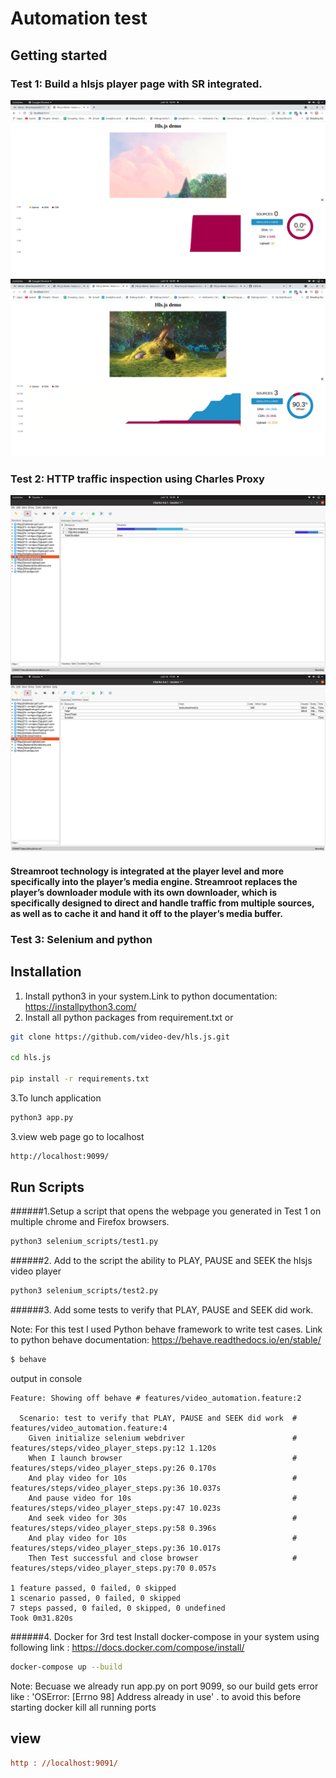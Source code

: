 # Automation test

## Getting started

### Test 1: Build a hlsjs player page with SR integrated.

![ScreenShot](screenshots/test1_hlsjs_player.png)
![ScreenShot](screenshots/test1_hls_player2.png)

### Test 2: HTTP traffic inspection using Charles Proxy

![ScreenShot](screenshots/test2_charles_proxy1.png)
![ScreenShot](screenshots/test2_charles-proxy2.png)

#### Streamroot technology is integrated at the player level and more specifically into the player’s media engine. Streamroot replaces the player’s downloader module with its own downloader, which is specifically designed to direct and handle traffic from multiple sources, as well as to cache it and hand it off to the player’s media buffer.

### Test 3: Selenium and python

## Installation

1. Install python3 in your system.Link to python documentation: https://installpython3.com/
2. Install all python packages from requirement.txt or

```bash
git clone https://github.com/video-dev/hls.js.git

cd hls.js

pip install -r requirements.txt
```

3.To lunch application

```bash
python3 app.py
```

3.view web page go to localhost

```bash
http://localhost:9099/
```

## Run Scripts

######1.Setup a script that opens the webpage you generated in Test 1 on multiple chrome and Firefox browsers.

```bash
python3 selenium_scripts/test1.py 
```

######2. Add to the script the ability to PLAY, PAUSE and SEEK the hlsjs video player

```bash
python3 selenium_scripts/test2.py 
```
######3. Add some tests to verify that PLAY, PAUSE and SEEK did work.

Note: For this test I used Python behave framework to write test cases. Link to python behave documentation: https://behave.readthedocs.io/en/stable/
```bash
$ behave
```
output in console 
```
Feature: Showing off behave # features/video_automation.feature:2

  Scenario: test to verify that PLAY, PAUSE and SEEK did work  # features/video_automation.feature:4
    Given initialize selenium webdriver                        # features/steps/video_player_steps.py:12 1.120s
    When I launch browser                                      # features/steps/video_player_steps.py:26 0.170s
    And play video for 10s                                     # features/steps/video_player_steps.py:36 10.037s
    And pause video for 10s                                    # features/steps/video_player_steps.py:47 10.023s
    And seek video for 30s                                     # features/steps/video_player_steps.py:58 0.396s
    And play video for 10s                                     # features/steps/video_player_steps.py:36 10.017s
    Then Test successful and close browser                     # features/steps/video_player_steps.py:70 0.057s

1 feature passed, 0 failed, 0 skipped
1 scenario passed, 0 failed, 0 skipped
7 steps passed, 0 failed, 0 skipped, 0 undefined
Took 0m31.820s

```
######4. Docker for 3rd test
Install docker-compose in your system using following link : https://docs.docker.com/compose/install/
```bash
docker-compose up --build
```
Note: Becuase we already run app.py on port 9099, so our build gets error like
: 'OSError: [Errno 98] Address already in use' . to avoid this before starting docker kill all running ports 

## view


```ini
http : //localhost:9091/
```
